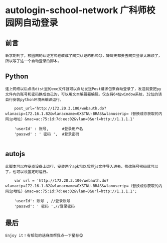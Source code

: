 # autologin-school-network 广科师校园网自动登录

## 前言
    新学期到了，校园网的认证方式也改成了网页认证的形式😓，嫌每天都要去网页登录太麻烦了，所以写了这一个自动登录的脚本。

## Python
    连上网络以后点击dist里的exe文件就可以自动发送Post请求包来自动登录了，发送前要把py文件内的账号和密码换成自己的，可以用文本编辑器编辑。仅支持64位window系统，32位的请自行安装python环境来编译运行。
``` 
    post_url='http://172.20.3.100/webauth.do?wlanacip=172.16.1.82&wlanacname=GXSTNU-BRAS&wlanuserip=（替换成你获取的内网ip地址）&mac=ac:75:1d:7d:ee:02&vlan=0&url=http://1.1.1.1'
    
    'userId' : 账号,      #登录用户名
    'passwd' : ' 密码 ',  #登录密码
    
```
## autojs
    此脚本可以在安卓设备上运行，安装两个apk包以后将js文件导入进去，修改账号密码就可以了，也可以设置定时运行。
```
    var url = 'http://172.20.3.100/webauth.do?wlanacip=172.16.1.82&wlanacname=GXSTNU-BRAS&wlanuserip=（替换成你获取的内网ip地址）&mac=ac:75:1d:7d:ee:02&vlan=0&url=http://1.1.1.1';
    
    'userId': 账号 , //登录账号
    'passwd': ' 密码 ',//登录密码
```
## 最后
    Enjoy it！有帮助的话麻烦帮我点一下星标😋
